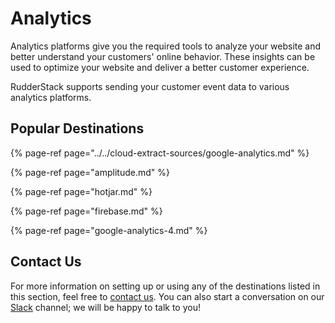 # Analytics

Analytics platforms give you the required tools to analyze your website and better understand your customers' online behavior. These insights can be used to optimize your website and deliver a better customer experience.

RudderStack supports sending your customer event data to various analytics platforms.

## Popular Destinations

{% page-ref page="../../cloud-extract-sources/google-analytics.md" %}

{% page-ref page="amplitude.md" %}

{% page-ref page="hotjar.md" %}

{% page-ref page="firebase.md" %}

{% page-ref page="google-analytics-4.md" %}

## Contact Us

For more information on setting up or using any of the destinations listed in this section, feel free to [contact us](mailto:%20docs@rudderstack.com). You can also start a conversation on our [Slack](https://resources.rudderstack.com/join-rudderstack-slack) channel; we will be happy to talk to you!

 

